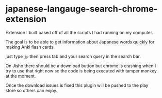 # japanese-langauge-search-chrome-extension

Extension I built based off of all the scripts I had running on my computer.

The goal is to be able to get information about Japanese words quickly for making Anki flash cards.

just type `jp` then press tab and your search query in the search bar.

On Jisho there should be a download button but chrome is crashing when I try to use that right now 
so the code is being executed with tamper monkey at the moment. 

Once the download issues is fixed this plugin will be pushed to the play store so others can enjoy.
